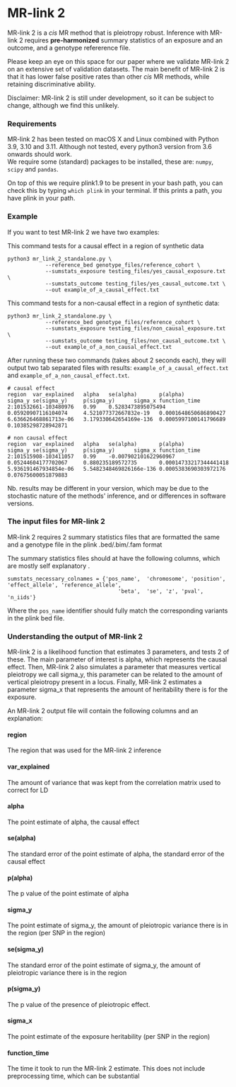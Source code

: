 # MR-link 2

MR-link 2 is a _cis_ MR method that is pleiotropy robust. 
Inference with MR-link 2 requires **pre-harmonized** summary statistics of an exposure and an outcome, and a 
genotype refererence file. 

Please keep an eye on this space for our paper where we validate MR-link 2 on an extensive set of validation datasets.
The main benefit of MR-link 2 is that it has lower false positive rates than other _cis_ MR methods, while retaining
discriminative ability.

Disclaimer: MR-link 2 is still under development, so it can be subject to change, although we find this unlikely.

### Requirements
MR-link 2 has been tested on macOS X and Linux combined with Python 3.9, 3.10 and 3.11. 
Although not tested, every python3 version from 3.6 onwards should work.    
We require some (standard) packages to be installed, these are: `numpy`, `scipy` and `pandas`.

On top of this we require plink1.9 to be present in your bash path, you can check this by typing `which plink` in your
terminal. If this prints a path, you have plink in your path.


### Example
If you want to test MR-link 2 we have two examples:

This command tests for a causal effect in a region of synthetic data 
```{bash}
python3 mr_link_2_standalone.py \
            --reference_bed genotype_files/reference_cohort \
            --sumstats_exposure testing_files/yes_causal_exposure.txt \
            --sumstats_outcome testing_files/yes_causal_outcome.txt \
            --out example_of_a_causal_effect.txt
```

This command tests for a non-causal effect in a region of synthetic data:
```{bash}
python3 mr_link_2_standalone.py \
            --reference_bed genotype_files/reference_cohort \
            --sumstats_exposure testing_files/non_causal_exposure.txt \
            --sumstats_outcome testing_files/non_causal_outcome.txt \
            --out example_of_a_non_causal_effect.txt
```

After running these two commands (takes about 2 seconds each), they will output two tab separated files with results: 
`example_of_a_causal_effect.txt` and `example_of_a_non_causal_effect.txt`.
```
# causal effect
region  var_explained   alpha   se(alpha)       p(alpha)        sigma_y se(sigma_y)     p(sigma_y)      sigma_x function_time
2:101532661-103480976   0.99    0.5283473895075494      0.05920907116104074     4.521077372667832e-19   0.0001648650686890427   6.636626468861713e-06   3.179330642654169e-136  0.0005997100141796689   0.10385298728942871
```
```
# non causal effect
region  var_explained   alpha   se(alpha)       p(alpha)        sigma_y se(sigma_y)     p(sigma_y)      sigma_x function_time
2:101515908-103411057   0.99    -0.007902101622960967   0.05244604177702067     0.880235189572735       0.00014733217344441418  5.936191467934854e-06   5.5482348469826166e-136 0.0005383690303972176   0.07675600051879883
````
Nb. results may be different in your version, which may be due to the stochastic nature of the methods' inference, and 
or differences in software versions.

### The input files for MR-link 2
MR-link 2 requires 2 summary statistics files that are formatted the same and a genotype file in the plink 
.bed/.bim/.fam format

The summary statistics files should at have the following columns, which are mostly self explanatory
.
```
sumstats_necessary_colnames = {'pos_name',  'chromosome', 'position', 'effect_allele', 'reference_allele',
                                   'beta',  'se', 'z', 'pval',  'n_iids'}
```
Where the `pos_name` identifier should fully match the corresponding variants in the plink bed file.  


### Understanding the output of MR-link 2
MR-link 2 is a likelihood function that estimates 3 parameters, and tests 2 of these.
The main parameter of interest is alpha, which represents the causal effect. 
Then, MR-link 2 also simulates a parameter that measures vertical pleiotropy we call sigma_y, this parameter can be 
related to the amount of vertical pleiotropy present in a locus.
Finally, MR-link 2 estimates a parameter sigma_x that represents the amount of heritability there is for the exposure.

An MR-link 2 output file will contain the following columns and an explanation:
#### region
The region that was used for the MR-link 2 inference
#### var_explained
The amount of variance that was kept from the correlation matrix used to correct for LD

#### alpha
The point estimate of alpha, the causal effect
#### se(alpha)       
The standard error of the point estimate of alpha, the standard error of the causal effect
#### p(alpha)        
The p value of the point estimate of alpha
#### sigma_y 
The point estimate of sigma_y, the amount of pleiotropic variance there is in the region (per SNP in the region)
#### se(sigma_y)     
The standard error of the point estimate of sigma_y, the amount of pleiotropic variance there is in the region
#### p(sigma_y)      
The p value of the presence of pleiotropic effect.
#### sigma_x 
The point estimate of the exposure heritability (per SNP in the region)
#### function_time
The time it took to run the MR-link 2 estimate. This does not include preprocessing time, which can be substantial

